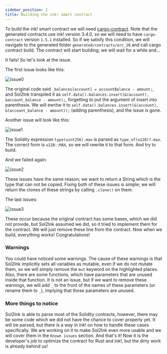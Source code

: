 ```yaml
---
sidebar_position: 2
title: Building the ink! smart contract
---
```


To build the ink! smart contract we will need [cargo-contract](https://github.com/paritytech/cargo-contract). Note that the generated contracts use ink! version 3.4.0, so we will need to have `cargo-contract` version `1.5.1` installed. So if we satisfy this condition, we will navigate to the generated folder `generated/contracts/erc_20` and call cargo contract build. The contract will start building; we will wait for a while and...

It fails! So let's look at the issue.

The first issue looks like this:

![issue0](https://user-images.githubusercontent.com/43150707/216478364-737a042a-bfde-4061-b879-0e11f8e46b64.png)

The original code said `_balances[account] = accountBalance - amount;`, and Sol2Ink transpiled it as `self.data().balances.insert(&(account), &account_balance - amount);`, forgetting to put the argument of insert into parenthesis. We will ewritw it to `self.data().balances.insert(&(account), &(account_balance - amount));` (adding parenthesis), and the issue is gone.

Another issue will look like this:

![issue1](https://user-images.githubusercontent.com/43150707/216478810-85683b50-a944-435c-89dc-fb6c72266209.png)

The Solidity expression `type(uint256).max` is parsed as `type_of(u128)?.max`. The correct form is `u128::MAX`, so we will rewrite it to that form. And try to build.

And we failed again.

![issue2](https://user-images.githubusercontent.com/43150707/216479049-fdc2359b-1eb1-462d-ace6-3d0f4ded5074.png)

These issues have the same reason; we want to return a String which is the type that can not be copied. Fixing both of these issues is simple; we will return the clones of these strings by calling `.clone()` on them. 

The last issues:

![issue3](https://user-images.githubusercontent.com/43150707/216480272-4d8c9546-1ccc-4164-bd42-7c7868aa960d.png)

These occur because the original contract has some bases, which we did not provide, but Sol2Ink assumed we did, so it tried to implement them for the contract. We will just remove these line from the contract. Now when we build, everything works! Congratulations!

### Warnings

You could have noticed some warnings. The cause of these warnings is that Sol2Ink implicitly sets all variables as mutable, even if we do not mutate them, so we will simply remove the `mut` keyword on the highlighted places. Also, there are some functions, which have parameters that are unused inside that function. It is not an issue, but if we want to remove these warnings, we will add `_` to the front of the names of these parameters (or rename them to `_`), implying that those parameters are unused. 

### More things to notice

Sol2Ink is able to parse most of the Solidity contracts, however, there may be some code which we did not have the chance to cover properly yet. It will be parsed, but there is a way in ink! on how to handle these cases specifically. We are working on it to make Sol2Ink even more usable and we will cover them in the `Known issues` section. And that's it! Now it is the developer's job to optimize the contract for Rust and ink!, but the dirty work is already behind us!